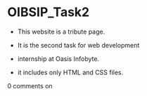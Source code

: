 # OIBSIP_Task2
+ This website is a tribute page.

+ It is the second task for web development 

+ internship at Oasis Infobyte.
+ it includes only HTML and CSS files.

0 comments on 

 

